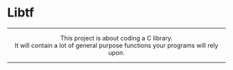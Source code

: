 # Libtf
---

<div align="center">
This project is about coding a C library.<br />
It will contain a lot of general purpose functions your programs will rely upon.

---
